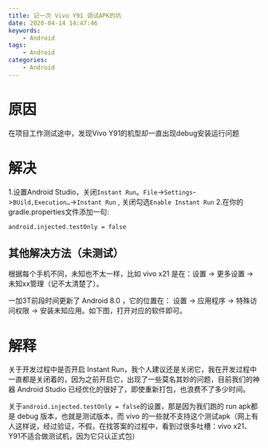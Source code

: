 ```yaml
---
title: 记一次 Vivo Y91 调试APK的坑
date: 2020-04-14 14:47:46
keywords:
    - Android
tags:
    - Android
categories:
    - Android
---
```


# 原因

在项目工作测试途中，发现Vivo Y91的机型却一直出现debug安装运行问题

<!-- more -->

# 解决

1.设置Android Studio，关闭`Instant Run`。`File`->`Settings`->`BUild,Execution…`->`Instant Run` , 关闭勾选`Enable Instant Run`
2.在你的gradle.properties文件添加一句:

``` properties
android.injected.testOnly = false
```

## 其他解决方法（未测试）

根据每个手机不同，未知也不太一样，比如 vivo x21 是在：设置 -> 更多设置 -> 未知xx管理（记不太清楚了）。

一加3T前段时间更新了 Android 8.0 ，它的位置在： 设置 -> 应用程序 -> 特殊访问权限 -> 安装未知应用。如下图，打开对应的软件即可。

# 解释

关于开发过程中是否开启 Instant Run，我个人建议还是关闭它，我在开发过程中一直都是关闭着的，因为之前开启它，出现了一些莫名其妙的问题，目前我们的神器 Android Studio 已经优化的很好了，即使重新打包，也浪费不了多少时间。

关于`android.injected.testOnly = false`的设置，那是因为我们跑的 run apk都是 debug 版本，也就是测试版本，而 vivo 的一些就不支持这个测试apk（网上有人这样说，经过验证，不假，在找答案的过程中，看到过很多吐槽：vivo x21、Y91不适合做测试机，因为它只认正式包）